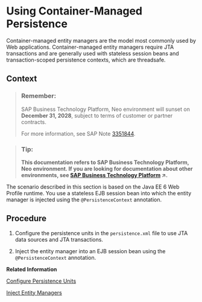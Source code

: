 <!-- loio76132cac711e1014839a8273b0e91070 -->

# Using Container-Managed Persistence

Container-managed entity managers are the model most commonly used by Web applications. Container-managed entity managers require JTA transactions and are generally used with stateless session beans and transaction-scoped persistence contexts, which are threadsafe.



## Context

> ### Remember:  
> SAP Business Technology Platform, Neo environment will sunset on **December 31, 2028**, subject to terms of customer or partner contracts.
> 
> For more information, see SAP Note [3351844](https://me.sap.com/notes/3351844).

> ### Tip:  
> **This documentation refers to SAP Business Technology Platform, Neo environment. If you are looking for documentation about other environments, see [SAP Business Technology Platform](https://help.sap.com/viewer/65de2977205c403bbc107264b8eccf4b/Cloud/en-US/6a2c1ab5a31b4ed9a2ce17a5329e1dd8.html "SAP Business Technology Platform (SAP BTP) is an integrated offering comprised of the following technology portfolios: application development; process automation; integration; data, analytics, and enterprise planning; artificial intelligence. The platform offers users the ability to turn data into business value, compose end-to-end business processes, connect entire IT landscapes, and personalize, build and extend SAP applications. This reduces the overall total cost of ownership maintaining SAP landscapes and third-party software across end-to-end business processes.") :arrow_upper_right:.**

The scenario described in this section is based on the Java EE 6 Web Profile runtime. You use a stateless EJB session bean into which the entity manager is injected using the `@PersistenceContext` annotation.



<a name="loio76132cac711e1014839a8273b0e91070__steps_dy2_xcy_vk"/>

## Procedure

1.  Configure the persistence units in the `persistence.xml` file to use JTA data sources and JTA transactions.

2.  Inject the entity manager into an EJB session bean using the `@PersistenceContext` annotation.


**Related Information**  


[Configure Persistence Units](configure-persistence-units-4f03520.md "To use container-managed entity managers, configure JTA data sources in the persistence.xml file. JTA data sources are managed data sources and are associated with JTA transactions.")

[Inject Entity Managers](inject-entity-managers-89dbbb8.md "EJB session beans, which typically perform the database operations, can use the @PersistenceContext annotation to directly inject the entity manager. The corresponding entity manager factory is created transparently by the container.")

